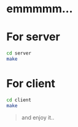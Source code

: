 # emmmmm...

# For server
```bash
cd server
make
```


# For client
```bash
cd client
make
```

> and enjoy it..
